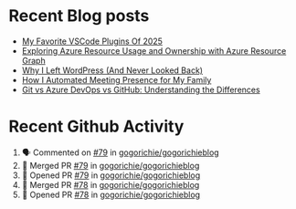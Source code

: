 # Recent Blog posts
<!-- BLOG-POST-LIST:START -->
- [My Favorite VSCode Plugins Of 2025](https://www.gogorichie.com/blog/microsoft/2025_fav_vscode_plugins/2025_fav_vscode_plugins/)
- [Exploring Azure Resource Usage and Ownership with Azure Resource Graph](https://www.gogorichie.com/blog/microsoft/azure-resource-graph/)
- [Why I Left WordPress &lpar;And Never Looked Back&rpar;](https://www.gogorichie.com/blog/microsoft/so-long-wordpress/)
- [How I Automated Meeting Presence for My Family](https://www.gogorichie.com/blog/office-meeting-indicator/)
- [Git vs Azure DevOps vs GitHub: Understanding the Differences](https://www.gogorichie.com/blog/microsoft/gitvsghvsado/)
<!-- BLOG-POST-LIST:END -->


# Recent Github Activity
<!--START_SECTION:activity-->
1. 🗣 Commented on [#79](https://github.com/gogorichie/gogorichieblog/pull/79#issuecomment-3218602444) in [gogorichie/gogorichieblog](https://github.com/gogorichie/gogorichieblog)
2. 🎉 Merged PR [#79](https://github.com/gogorichie/gogorichieblog/pull/79) in [gogorichie/gogorichieblog](https://github.com/gogorichie/gogorichieblog)
3. 💪 Opened PR [#79](https://github.com/gogorichie/gogorichieblog/pull/79) in [gogorichie/gogorichieblog](https://github.com/gogorichie/gogorichieblog)
4. 🎉 Merged PR [#78](https://github.com/gogorichie/gogorichieblog/pull/78) in [gogorichie/gogorichieblog](https://github.com/gogorichie/gogorichieblog)
5. 💪 Opened PR [#78](https://github.com/gogorichie/gogorichieblog/pull/78) in [gogorichie/gogorichieblog](https://github.com/gogorichie/gogorichieblog)
<!--END_SECTION:activity-->

